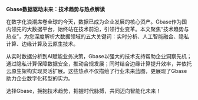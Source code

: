 **Gbase数据驱动未来：技术趋势与热点解读**

在数字化浪潮席卷全球的今天，数据已成为企业发展的核心资产。Gbase作为国内领先的大数据平台，始终站在技术前沿，引领行业变革。本文聚焦“技术趋势与热点”，为您深度解析大数据领域的五大关键词：实时分析、人工智能融合、隐私计算、边缘计算及云原生技术。

从实时数据分析到AI赋能业务决策，Gbase以强大的技术支持帮助企业洞察先机；通过隐私计算保障数据安全，推动合规发展；同时结合边缘计算提升效率，并依托云原生架构实现灵活扩展。这些热点不仅描绘了行业未来蓝图，更展现了Gbase助力企业数字化转型的实力。

选择Gbase，拥抱技术趋势，把握时代脉搏，共同迈向智能化未来！